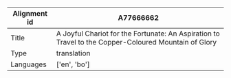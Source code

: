|Alignment id | A77666662
| --- | --- 
|Title | A Joyful Chariot for the Fortunate: An Aspiration to Travel to the Copper-Coloured Mountain of Glory 
|Type | translation
|Languages | ['en', 'bo']